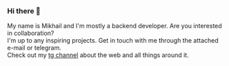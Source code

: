 ### Hi there 👋

My name is Mikhail and I'm mostly a backend developer. Are you interested in collaboration?  
I'm up to any inspiring projects. Get in touch with me through the attached e-mail or telegram.  
Check out my [tg channel](https://t.me/progdude_info) about the web and all things around it.  

<!--
**FrozRt/FrozRt** is a ✨ _special_ ✨ repository because its `README.md` (this file) appears on your GitHub profile.

Here are some ideas to get you started:

- 🔭 I’m currently working on ...
- 🌱 I’m currently learning ...
- 👯 I’m looking to collaborate on ...
- 🤔 I’m looking for help with ...
- 💬 Ask me about ...
- 📫 How to reach me: ...
- 😄 Pronouns: ...
- ⚡ Fun fact: ...
-->
